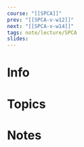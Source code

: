 ```yaml
---
course: "[[SPCA]]"
prev: "[[SPCA-v-w12]]"
next: "[[SPCA-v-w14]]"
tags: note/lecture/SPCA
slides:
---
```



# Info


# Topics


# Notes